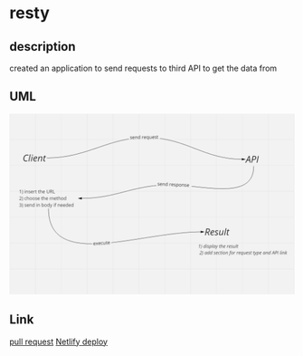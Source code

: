 # resty


## description
created an application to send requests to third API to get the data from


## UML
![](./public/UML.png)


## Link
[pull request](https://github.com/islam-Attar/resty/pull/4/)
[Netlify deploy](https://627fd724f1045a0c79fc8718--jazzy-alfajores-7f21e4.netlify.app/)
